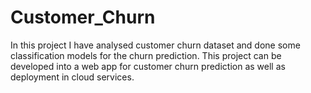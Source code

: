 # Customer_Churn

In this project I have analysed customer churn dataset and done some classification models for the churn prediction. This project can be developed into a web app for customer churn prediction as well as deployment in cloud services.
 
